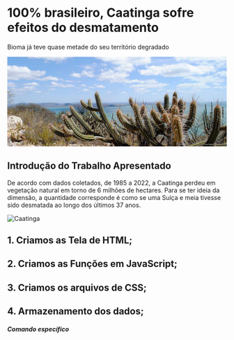 # 100% brasileiro, Caatinga sofre efeitos do desmatamento
Bioma já teve quase metade do seu território degradado

![Tela inicial](./image/caatinga.png)


## Introdução do Trabalho Apresentado 

De acordo com dados coletados, de 1985 a 2022, a Caatinga perdeu em vegetação natural em torno de 6 milhões de hectares. Para se ter ideia da dimensão, a quantidade corresponde é como se uma Suíça e meia tivesse sido desmatada ao longo dos últimos 37 anos.

![Caatinga](./imagem/caatinga_mapa.png)


## 1. Criamos as Tela de HTML;

  
## 2. Criamos as Funções em JavaScript;


  
## 3. Criamos os arquivos de CSS;


## 4. Armazenamento dos dados;



##### Comando específico

  












